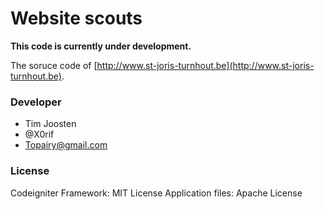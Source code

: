 Website scouts
=============================================

**This code is currently under development.**

The soruce code of [http://www.st-joris-turnhout.be](http://www.st-joris-turnhout.be). 

### Developer

- Tim Joosten
- @X0rif
- Topairy@gmail.com

### License
Codeigniter Framework: MIT License
Application files: Apache License

